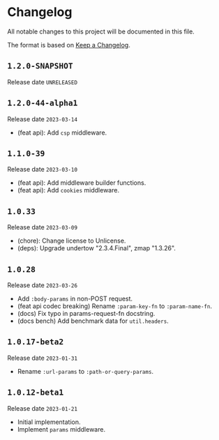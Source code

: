 # Changelog

All notable changes to this project will be documented in this file.

The format is based on [Keep a Changelog](https://keepachangelog.com/en/1.0.0/).

## `1.2.0-SNAPSHOT`

Release date `UNRELEASED`

## `1.2.0-44-alpha1`

Release date `2023-03-14`

- (feat api): Add `csp` middleware.

## `1.1.0-39`

Release date `2023-03-10`

- (feat api): Add middleware builder functions.
- (feat api): Add `cookies` middleware.

## `1.0.33`

Release date `2023-03-09`

- (chore): Change license to Unlicense.
- (deps): Upgrade undertow "2.3.4.Final", zmap "1.3.26".

## `1.0.28`

Release date `2023-03-26`

- Add `:body-params` in non-POST request.
- (feat api codec breaking) Rename `:param-key-fn` to `:param-name-fn`.
- (docs) Fix typo in params-request-fn docstring.
- (docs bench) Add benchmark data for `util.headers`.

## `1.0.17-beta2`

Release date `2023-01-31`

- Rename `:url-params` to `:path-or-query-params`.

## `1.0.12-beta1`

Release date `2023-01-21`

- Initial implementation.
- Implement `params` middleware.
